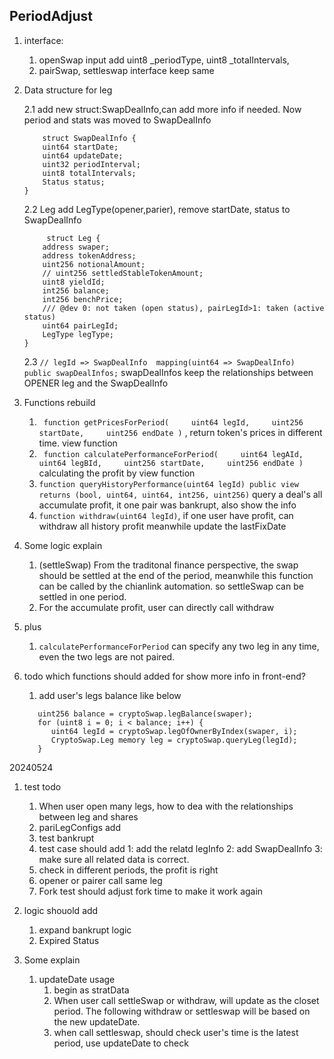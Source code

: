 ## PeriodAdjust

1. interface:

   1. openSwap input add uint8 \_periodType, uint8 \_totalIntervals,
   1. pairSwap, settleswap interface keep same

2. Data structure for leg

   2.1 add new struct:SwapDealInfo,can add more info if needed. Now period and stats was moved to SwapDealInfo

   ```
       struct SwapDealInfo {
       uint64 startDate;
       uint64 updateDate;
       uint32 periodInterval;
       uint8 totalIntervals;
       Status status;
   }
   ```

   2.2 Leg add LegType(opener,parier), remove startDate, status to SwapDealInfo

   ```
        struct Leg {
       address swaper;
       address tokenAddress;
       uint256 notionalAmount;
       // uint256 settledStableTokenAmount;
       uint8 yieldId;
       int256 balance;
       int256 benchPrice;
       /// @dev 0: not taken (open status), pairLegId>1: taken (active status)
       uint64 pairLegId;
       LegType legType;
   }
   ```

   2.3 `// legId => SwapDealInfo  mapping(uint64 => SwapDealInfo) public swapDealInfos;` swapDealInfos keep the
   relationships between OPENER leg and the SwapDealInfo

3. Functions rebuild

   1. ` function getPricesForPeriod(     uint64 legId,     uint256 startDate,     uint256 endDate )` , return token's
      prices in different time. view function
   2. ` function calculatePerformanceForPeriod(     uint64 legAId,     uint64 legBId,     uint256 startDate,     uint256 endDate )`
      calculating the profit by view function
   3. `function queryHistoryPerformance(uint64 legId) public view returns (bool, uint64, uint64, int256, uint256)` query
      a deal's all accumulate profit, it one pair was bankrupt, also show the info
   4. `function withdraw(uint64 legId)`, if one user have profit, can withdraw all history profit meanwhile update the
      lastFixDate

4. Some logic explain

   1. (settleSwap) From the traditonal finance perspective, the swap should be settled at the end of the period,
      meanwhile this function can be called by the chianlink automation. so settleSwap can be settled in one period.
   2. For the accumulate profit, user can directly call withdraw

5. plus

   1. `calculatePerformanceForPeriod` can specify any two leg in any time, even the two legs are not paired.

6. todo which functions should added for show more info in front-end?

   1. add user's legs balance like below

   ```
      uint256 balance = cryptoSwap.legBalance(swaper);
      for (uint8 i = 0; i < balance; i++) {
         uint64 legId = cryptoSwap.legOfOwnerByIndex(swaper, i);
         CryptoSwap.Leg memory leg = cryptoSwap.queryLeg(legId);
      }
   ```

20240524

1.  test todo

    1. When user open many legs, how to dea with the relationships between leg and shares
    2. pariLegConfigs add
    3. test bankrupt
    4. test case should add 1: add the relatd legInfo 2: add SwapDealInfo 3: make sure all related data is correct.
    5. check in different periods, the profit is right
    6. opener or pairer call same leg
    7. Fork test should adjust fork time to make it work again

2.  logic shouold add

    1. expand bankrupt logic
    2. Expired Status

3.  Some explain
    1. updateDate usage
       1. begin as stratData
       2. When user call settleSwap or withdraw, will update as the closet period. The following withdraw or settleswap
          will be based on the new updateDate.
       3. when call settleswap, should check user's time is the latest period, use updateDate to check
